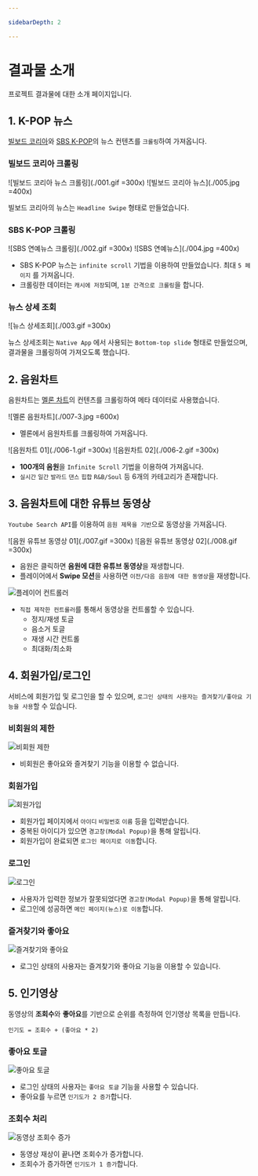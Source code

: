 ```yaml
---

sidebarDepth: 2

---
```


# 결과물 소개

프로젝트 결과물에  대한 소개 페이지입니다.

## 1. K-POP 뉴스

[빌보드 코리아](http://billboard.co.kr/main/news/list)와 [SBS K-POP](http://sbsfune.sbs.co.kr/news/ssports_list.jsp?code_category=SS04)의 뉴스 컨텐츠를 `크롤링`하여 가져옵니다.

### 빌보드 코리아 크롤링

![빌보드 코리아 뉴스 크롤링](./001.gif =300x)
![빌보드 코리아 뉴스](./005.jpg =400x)

빌보드 코리아의 뉴스는 `Headline Swipe` 형태로 만들었습니다.

### SBS K-POP 크롤링

![SBS 연예뉴스 크롤링](./002.gif =300x)
![SBS 연예뉴스](./004.jpg =400x)

- SBS K-POP 뉴스는 `infinite scroll` 기법을 이용하여 만들었습니다. 최대 `5 페이지` 를 가져옵니다.
- 크롤링한 데이터는 `캐시에 저장`되며, `1분 간격으로 크롤링`을 합니다.

### 뉴스 상세 조회

![뉴스 상세조회](./003.gif =300x)

뉴스 상세조회는 `Native App` 에서 사용되는 `Bottom-top slide` 형태로 만들었으며, 결과물을 크롤링하여 가져오도록 했습니다.  


## 2. 음원차트

음원차트는 [멜론 차트](https://www.melon.com/chart/index.htm)의 컨텐츠를 크롤링하여 메타 데이터로 사용했습니다.

![멜론 음원차트](./007-3.jpg =600x)
- 멜론에서 음원차트를 크롤링하여 가져옵니다.

![음원차트 01](./006-1.gif =300x)
![음원차트 02](./006-2.gif =300x)

- **100개의 음원**을 `Infinite Scroll` 기법을 이용하여 가져옵니다.
- `실시간` `일간` `발라드` `댄스` `힙합` `R&B/Soul` 등 6개의 카테고리가 존재합니다.

## 3. 음원차트에 대한 유튜브 동영상

`Youtube Search API`를 이용하여 `음원 제목을 기반`으로 동영상을 가져옵니다.

![음원 유튜브 동영상 01](./007.gif =300x)
![음원 유튜브 동영상 02](./008.gif =300x)

- 음원은 클릭하면 **음원에 대한 유튜브 동영상**을 재생합니다.
- 플레이어에서 **Swipe 모션**을 사용하면 `이전/다음 음원에 대한 동영상`을 재생합니다.

![플레이어 컨트롤러](./009.gif)

- `직접 제작한 컨트롤러`를 통해서 동영상을 컨트롤할 수 있습니다.
  - 정지/재생 토글
  - 음소거 토글
  - 재생 시간 컨트롤
  - 최대화/최소화

## 4. 회원가입/로그인

서비스에 회원가입 및 로그인을 할 수 있으며, `로그인 상태의 사용자는 즐겨찾기/좋아요 기능을 사용`할 수 있습니다. 

### 비회원의 제한

![비회원 제한](./010.gif)

- 비회원은 좋아요와 즐겨찾기 기능을 이용할 수 없습니다. 

### 회원가입

![회원가입](./013.gif)

- 회원가입 페이지에서 `아이디` `비밀번호` `이름` 등을 입력받습니다.
- 중복된 아이디가 있으면 `경고창(Modal Popup)`을 통해 알립니다.
- 회원가입이 완료되면 `로그인 페이지로 이동`합니다.

### 로그인

![로그인](./014.gif)

- 사용자가 입력한 정보가 잘못되었다면 `경고창(Modal Popup)`을 통해 알립니다.
- 로그인에 성공하면 `메인 페이지(뉴스)로 이동`합니다.

### 즐겨찾기와 좋아요

![즐겨찾기와 좋아요](./011.gif)

- 로그인 상태의 사용자는 즐겨찾기와 좋아요 기능을 이용할 수 있습니다.

## 5. 인기영상

동영상의 **조회수**와 **좋아요**를 기반으로 순위를 측정하여 인기영상 목록을 만듭니다.

`인기도 = 조회수 + (좋아요 * 2)`

### 좋아요 토글

![좋아요 토글](./012-1.gif)

- 로그인 상태의 사용자는 `좋아요 토글` 기능을 사용할 수 있습니다.
- 좋아요를 누르면 `인기도가 2 증가`합니다.

### 조회수 처리

![동영상 조회수 증가](./012-2.gif)

- 동영상 재상이 끝나면 조회수가 증가합니다.
- 조회수가 증가하면 `인기도가 1 증가`합니다.